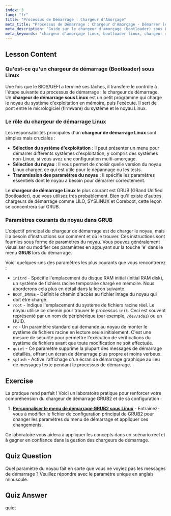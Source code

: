 ```yaml
---
index: 3
lang: "fr"
title: "Processus de Démarrage : Chargeur d'Amorçage"
meta_title: "Processus de Démarrage : Chargeur d'Amorçage - Démarrer le Système"
meta_description: "Guide sur le chargeur d'amorçage (bootloader) sous Linux. Découvrez ce qu'est un chargeur d'amorçage Linux, ses fonctions principales et comment GRUB utilise des paramètres noyau comme initrd et root pour démarrer le système."
meta_keywords: "chargeur d'amorçage linux, bootloader linux, chargeur d'amorçage linux, grub, qu'est-ce qu'un bootloader linux, paramètres noyau, initrd, système de fichiers root, processus de démarrage linux"
---
```


## Lesson Content

### Qu'est-ce qu'un chargeur de démarrage (Bootloader) sous Linux

Une fois que le BIOS/UEFI a terminé ses tâches, il transfère le contrôle à l'étape suivante du processus de démarrage : le chargeur de démarrage. Un **chargeur de démarrage sous Linux** est un petit programme qui charge le noyau du système d'exploitation en mémoire, puis l'exécute. Il sert de pont entre le micrologiciel (firmware) du système et le noyau Linux.

### Le rôle du chargeur de démarrage Linux

Les responsabilités principales d'un **chargeur de démarrage Linux** sont simples mais cruciales :

- **Sélection du système d'exploitation** : Il peut présenter un menu pour démarrer différents systèmes d'exploitation, y compris des systèmes non-Linux, si vous avez une configuration multi-amorçage.
- **Sélection du noyau** : Il vous permet de choisir quelle version du noyau Linux charger, ce qui est utile pour le dépannage ou les tests.
- **Transmission des paramètres du noyau** : Il spécifie les paramètres essentiels dont le noyau a besoin pour démarrer correctement.

Le **chargeur de démarrage Linux** le plus courant est GRUB (GRand Unified Bootloader), que vous utilisez très probablement. Bien qu'il existe d'autres chargeurs de démarrage comme LILO, SYSLINUX et Coreboot, cette leçon se concentrera sur GRUB.

### Paramètres courants du noyau dans GRUB

L'objectif principal du chargeur de démarrage est de charger le noyau, mais il a besoin d'instructions sur comment et où le trouver. Ces instructions sont fournies sous forme de paramètres du noyau. Vous pouvez généralement visualiser ou modifier ces paramètres en appuyant sur la touche 'e' dans le menu **GRUB** lors du démarrage.

Voici quelques-uns des paramètres les plus courants que vous rencontrerez :

- `initrd` - Spécifie l'emplacement du disque RAM initial (initial RAM disk), un système de fichiers racine temporaire chargé en mémoire. Nous aborderons cela plus en détail dans la leçon suivante.
- `BOOT_IMAGE` - Définit le chemin d'accès au fichier image du noyau qui doit être chargé.
- `root` - Indique l'emplacement du système de fichiers racine réel. Le noyau utilise ce chemin pour trouver le processus `init`. Ceci est souvent représenté par un nom de périphérique (par exemple, `/dev/sda1`) ou un UUID.
- `ro` - Un paramètre standard qui demande au noyau de monter le système de fichiers racine en lecture seule initialement. C'est une mesure de sécurité pour permettre l'exécution de vérifications du système de fichiers avant que toute modification ne soit effectuée.
- `quiet` - Ce paramètre supprime la plupart des messages de démarrage détaillés, offrant un écran de démarrage plus propre et moins verbeux.
- `splash` - Active l'affichage d'un écran de démarrage graphique au lieu de messages texte pendant le processus de démarrage.

## Exercise

La pratique rend parfait ! Voici un laboratoire pratique pour renforcer votre compréhension du chargeur de démarrage GRUB2 et de sa configuration :

1. **[Personnaliser le menu de démarrage GRUB2 sous Linux](https://labex.io/fr/labs/comptia-customize-the-grub2-boot-menu-in-linux-590859)** - Entraînez-vous à modifier le fichier de configuration principal de GRUB2 pour changer les paramètres du menu de démarrage et appliquer ces changements.

Ce laboratoire vous aidera à appliquer les concepts dans un scénario réel et à gagner en confiance dans la gestion des chargeurs de démarrage.

## Quiz Question

Quel paramètre du noyau fait en sorte que vous ne voyiez pas les messages de démarrage ? Veuillez répondre avec le paramètre unique en anglais minuscule.

## Quiz Answer

quiet
